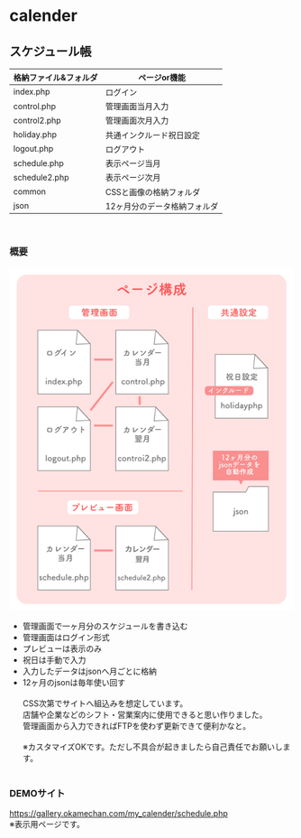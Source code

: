 # calender
## スケジュール帳
|格納ファイル&フォルダ |ページor機能
|--|--
|index.php |ログイン
|control.php |管理画面当月入力
|control2.php |管理画面次月入力
|holiday.php |共通インクルード祝日設定
|logout.php |ログアウト
|schedule.php |表示ページ当月
|schedule2.php |表示ページ次月
|common |CSSと画像の格納フォルダ
|json |12ヶ月分のデータ格納フォルダ
<br>

### 概要

![サイト構成](carender.png)
<br>
- 管理画面で一ヶ月分のスケジュールを書き込む
- 管理画面はログイン形式
- プレビューは表示のみ
- 祝日は手動で入力
- 入力したデータはjsonへ月ごとに格納
- 12ヶ月のjsonは毎年使い回す
<br><br>
CSS次第でサイトへ組込みを想定しています。<br>
店舗や企業などのシフト・営業案内に使用できると思い作りました。<br>管理画面から入力できればFTPを使わず更新できて便利かなと。
<br><br>
※カスタマイズOKです。ただし不具合が起きましたら自己責任でお願いします。<br><br>
### DEMOサイト
https://gallery.okamechan.com/my_calender/schedule.php
<br>
※表示用ページです。
